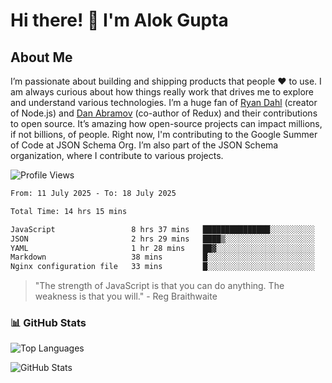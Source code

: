 # Hi there! 👋 I'm Alok Gupta

## About Me
I’m passionate about building and shipping products that people ❤️ to use. I am always curious about how things really work that drives me to explore and understand various technologies. I’m a huge fan of [Ryan Dahl](https://github.com/ry) (creator of Node.js) and [Dan Abramov](https://github.com/gaearon) (co-author of Redux) and their contributions to open source. It’s amazing how open-source projects can impact millions, if not billions, of people. Right now, I'm contributing to the Google Summer of Code at JSON Schema Org. I’m also part of the JSON Schema organization, where I contribute to various projects.

![Profile Views](https://komarev.com/ghpvc/?username=aialok&label=Profile%20views&color=0e75b6&style=flat)

<!--START_SECTION:waka-->

```txt
From: 11 July 2025 - To: 18 July 2025

Total Time: 14 hrs 15 mins

JavaScript                 8 hrs 37 mins   ███████████████░░░░░░░░░░   59.42 %
JSON                       2 hrs 29 mins   ████▒░░░░░░░░░░░░░░░░░░░░   17.13 %
YAML                       1 hr 28 mins    ██▓░░░░░░░░░░░░░░░░░░░░░░   10.22 %
Markdown                   38 mins         █░░░░░░░░░░░░░░░░░░░░░░░░   04.41 %
Nginx configuration file   33 mins         █░░░░░░░░░░░░░░░░░░░░░░░░   03.84 %
```

<!--END_SECTION:waka-->

> "The strength of JavaScript is that you can do anything. The weakness is that you will." - Reg Braithwaite



### 📊 GitHub Stats
![Top Languages](https://github-readme-stats.vercel.app/api/top-langs/?username=aialok&layout=compact)

![GitHub Stats](https://github-readme-stats-peach-pi.vercel.app/api?username=aialok&show_icons=true&hide_title=true&include_all_commits=true&count_private=true&bg_color=45,2b8eaf,b222a8&text_color=ffffff&icon_color=ffffff&title_color=ffffff&border_color=000000)



